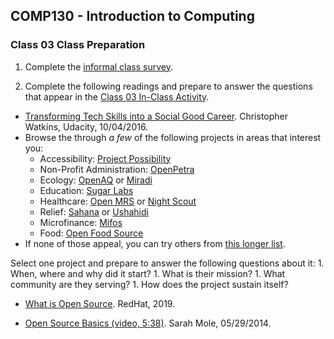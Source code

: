 ## COMP130 - Introduction to Computing

### Class 03 Class Preparation

1. Complete the [informal class survey](https://forms.gle/F3FLvoSGLQLMBHFY7).

1. Complete the following readings and prepare to answer the questions that appear in the [Class 03 In-Class Activity](./class03.pdf).  
- [Transforming Tech Skills into a Social Good Career](https://blog.udacity.com/2016/10/transforming-tech-skills-social-good-career.html). Christopher Watkins, Udacity, 10/04/2016.  
- Browse the through *a few* of the following projects in areas that interest you:  
  - Accessibility: [Project Possibility](http://projectpossibility.org/)
  - Non-Profit Administration: [OpenPetra](https://www.openpetra.org)
  - Ecology: [OpenAQ](https://openaq.org/) or [Miradi](https://www.miradi.org/faqs/)
  - Education: [Sugar Labs](https://sugarlabs.org)
  - Healthcare: [Open MRS](https://openmrs.org) or [Night Scout](http://www.nightscout.info)
  - Relief: [Sahana](https://sahanafoundation.org) or [Ushahidi](https://www.ushahidi.com)
  -	Microfinance: [Mifos](https://mifos.org)
  - Food: [Open Food Source](http://www.openfoodsource.org)
 - If none of those appeal, you can try others from [this longer list](http://www.foss2serve.org/index.php/HFOSS_Projects).  

  Select one project and prepare to answer the following questions about it:
    1. When, where and why did it start?
    1. What is their mission?
    1. What community are they serving?
    1. How does the project sustain itself?

- [What is Open Source](https://opensource.com/resources/what-open-source). RedHat, 2019.

- [Open Source Basics (video, 5:38)](https://www.youtube.com/watch?v=upxUAI-fAtE). Sarah Mole, 05/29/2014.
